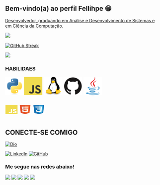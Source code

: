 ## Bem-vindo(a) ao perfil Fellihpe 😁

 <div>
   <a href="https://github.com/Fellihpe">

  Desenvolvedor, graduando em Análise e Desenvolvimento de Sistemas e em Ciência da Computação.

   <img height="180em" src="https://github-readme-stats.vercel.app/api?username=Fellihpe&show_icons=true&theme=tokyonight&include_all_commits=true&count_private=true"/>

   [![GitHub Streak](https://streak-stats.demolab.com/?user=SEUUSERNAME&theme=bear&background=000&border=30A3DC&dates=FFF)](https://git.io/streak-stats)

   <img height="180em" src="https://github-readme-stats.vercel.app/api/top-langs/?username=Fellihpe&layout=compact&langs_count=6&theme=tokyonight"/>

</div>

### HABILIDAES
<img align="center" alt="helthon-Python" height="60" width="60" src="https://raw.githubusercontent.com/devicons/devicon/master/icons/python/python-original.svg"><img align="center" alt="helthon-Python" height="60" width="60" src="https://raw.githubusercontent.com/devicons/devicon/master/icons/javascript/javascript-original.svg">
<img align="center" alt="helthon-Python" height="60" width="60" src="https://raw.githubusercontent.com/devicons/devicon/master/icons/linux/linux-original.svg">
<img align="center" alt="helthon-Python" height="60" width="60" src="https://raw.githubusercontent.com/devicons/devicon/master/icons/github/github-original.svg">
<img align="center" alt="helthon-Python" height="60" width="60" src="https://raw.githubusercontent.com/devicons/devicon/master/icons/java/java-original.svg">

<div style="display: inline_block"><br>
  <img align="center" alt="Js" height="30" width="40" src="https://raw.githubusercontent.com/devicons/devicon/master/icons/javascript/javascript-plain.svg">
  <img align="center" alt="HTML" height="30" width="40" src="https://raw.githubusercontent.com/devicons/devicon/master/icons/html5/html5-original.svg">
  <img align="center" alt="CSS" height="30" width="40" src="https://raw.githubusercontent.com/devicons/devicon/master/icons/css3/css3-original.svg">
</div>
 
<br>
 
## CONECTE-SE COMIGO
[![Dio](https://hermes.digitalinnovation.one/assets/diome/logo-full.svg)](https://www.dio.me/users/hugofelipesr)

[![LinkedIn](https://img.shields.io/badge/LinkedIn-000?style=for-the-badge&logo=linkedin&logoColor=0E76A8)](https://www.linkedin.com/in/hugo-felipe-727659236/)
[![GitHub](https://img.shields.io/badge/github-%23121011.svg?style=for-the-badge&logo=github&logoColor=white)](https://github.com/Fellihpe)

### Me segue nas redes abaixo!
 
<div> 
  <a href="" target="_blank"><img src="https://img.shields.io/badge/YouTube-FF0000?style=for-the-badge&logo=youtube&logoColor=white" target="_blank"></a>
  <a href="" target="_blank"><img src="https://img.shields.io/badge/-Instagram-%23E4405F?style=for-the-badge&logo=instagram&logoColor=white" target="_blank"></a>
 <a href="" target="_blank"><img src="https://img.shields.io/badge/Discord-7289DA?style=for-the-badge&logo=discord&logoColor=white" target="_blank"></a> 
  <a href = ""><img src="https://img.shields.io/badge/-Gmail-%23333?style=for-the-badge&logo=gmail&logoColor=white" target="_blank"></a>
  <a href="https://www.linkedin.com/in/hugo-felipe-727659236" target="_blank"><img src="https://img.shields.io/badge/-LinkedIn-%230077B5?style=for-the-badge&logo=linkedin&logoColor=white" target="_blank"></a>
</div>
